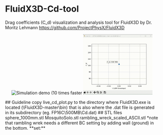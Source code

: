 # FluidX3D-Cd-tool
Drag coefficients (C_d) visualization and analysis tool for FluidX3D by Dr. Moritz Lehmann
https://github.com/ProjectPhysX/FluidX3D 


<p align="center">
  <img src="misc/Re_10000_Q_10x.gif" alt="Simulation demo (10 times faster" width="45%"/>
  <img src="misc/Re_10000_Cd_10x.gif" alt="Cd output demo (10 times faster)" width="45%"/>
</p>

<!-- 
![Simulation demo (10 times faster)](misc/Re_10000_Q_10x.gif)
![Cd output demo (10 times faster)](misc/Re_1000_Cd_10x.gif)
--!>

## Guideline

copy live_cd_plot.py to the directory where FluidX3D.exe is located (\FluidX3D-master\bin)
that is also where the .dat file is generated in its subdirectory (eg. FP16C\500MB\Cd.dat)

## STL files

sphere_1000mm.stl
MosquitoSolo.stl
rambling_wreck_scaled_ASCII.stl

*note that rambling wrek needs a different BC setting by adding wall (ground) in the bottom. 

**set:** 

